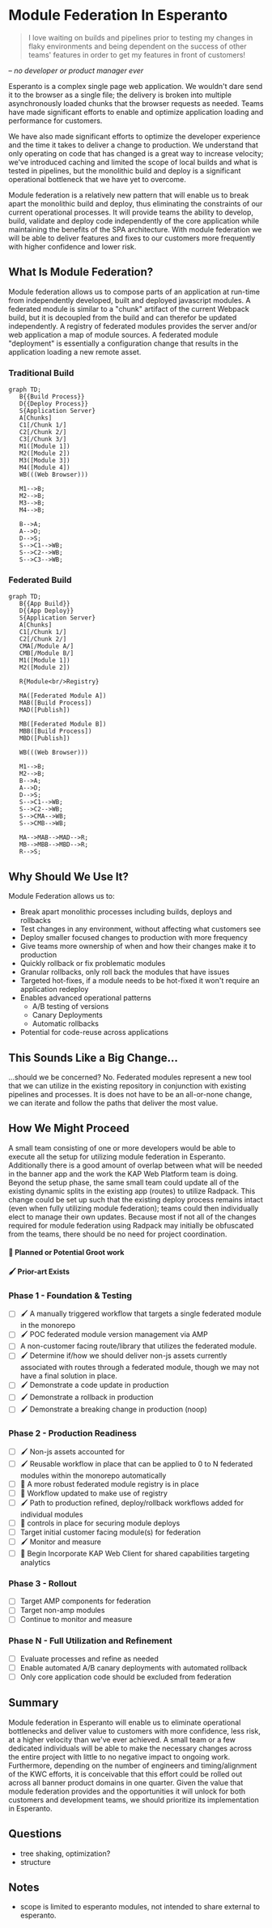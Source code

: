
 
# Module Federation In Esperanto

<blockquote>I love waiting on builds and pipelines prior to testing my changes in flaky environments and being dependent on the success of other teams' features in order to get my features in front of customers!</blockquote>

– <cite>no developer or product manager ever</cite>

Esperanto is a complex single page web application. We wouldn't dare send it to the browser as a single file; the delivery is broken into multiple asynchronously loaded chunks that the browser requests as needed. Teams have made significant efforts to enable and optimize application loading and performance for customers. 

We have also made significant efforts to optimize the developer experience and the time it takes to deliver a change to production. We understand that only operating on code that has changed is a great way to increase velocity; we've introduced caching and limited the scope of local builds and what is tested in pipelines, but the monolithic build and deploy is a significant operational bottleneck that we have yet to overcome.

Module federation is a relatively new pattern that will enable us to break apart the monolithic build and deploy, thus eliminating the constraints of our current operational processes. It will provide teams the ability to develop, build, validate and deploy code independently of the core application while maintaining the benefits of the SPA architecture. With module federation we will be able to deliver features and fixes to our customers more frequently with higher confidence and lower risk.

## What Is Module Federation?
Module federation allows us to compose parts of an application at run-time from independently developed, built and deployed javascript modules. A federated module is similar to a "chunk" artifact of the current Webpack build, but it is decoupled from the build and can therefor be updated independently. A registry of federated modules provides the server and/or web application a map of module sources. A federated module "deployment" is essentially a configuration change that results in the application loading a new remote asset.


### Traditional Build
```mermaid
graph TD;
   B{{Build Process}}
   D{{Deploy Process}}
   S{Application Server}
   A[Chunks]
   C1[/Chunk 1/]
   C2[/Chunk 2/]
   C3[/Chunk 3/]
   M1([Module 1])
   M2([Module 2])
   M3([Module 3])
   M4([Module 4])
   WB(((Web Browser)))

   M1-->B;
   M2-->B;
   M3-->B;
   M4-->B;

   B-->A;
   A-->D;
   D-->S;
   S-->C1-->WB;
   S-->C2-->WB;
   S-->C3-->WB;

```

### Federated Build
```mermaid
graph TD;
   B{{App Build}}
   D{{App Deploy}}
   S{Application Server}
   A[Chunks]
   C1[/Chunk 1/]
   C2[/Chunk 2/]
   CMA[/Module A/]
   CMB[/Module B/]
   M1([Module 1])
   M2([Module 2])

   R{Module<br/>Registry}

   MA([Federated Module A])
   MAB([Build Process])
   MAD([Publish])

   MB([Federated Module B])
   MBB([Build Process])
   MBD([Publish])

   WB(((Web Browser)))

   M1-->B;
   M2-->B;
   B-->A;
   A-->D;
   D-->S;
   S-->C1-->WB;
   S-->C2-->WB;
   S-->CMA-->WB;
   S-->CMB-->WB;

   MA-->MAB-->MAD-->R;
   MB-->MBB-->MBD-->R;
   R-->S;

```

## Why Should We Use It?
Module Federation allows us to: 
- Break apart monolithic processes including builds, deploys and rollbacks
- Test changes in any environment, without affecting what customers see
- Deploy smaller focused changes to production with more frequency
- Give teams more ownership of when and how their changes make it to production
- Quickly rollback or fix problematic modules
- Granular rollbacks, only roll back the modules that have issues
- Targeted hot-fixes, if a module needs to be hot-fixed it won't require an application redeploy
- Enables advanced operational patterns
   - A/B testing of versions
   - Canary Deployments
   - Automatic rollbacks
- Potential for code-reuse across applications

## This Sounds Like a Big Change...
...should we be concerned?  No. Federated modules represent a new tool that we can utilize in the existing repository in conjunction with existing pipelines and processes.  It is does not have to be an all-or-none change, we can iterate and follow the paths that deliver the most value.

## How We Might Proceed
A small team consisting of one or more developers would be able to execute all the setup for utilizing module federation in Esperanto.  Additionally there is a good amount of overlap between what will be needed in the banner app and the work the KAP Web Platform team is doing. Beyond the setup phase, the same small team could update all of the existing dynamic splits in the existing app (routes) to utilize Radpack. This change could be set up such that the existing deploy process remains intact (even when fully utilizing module federation); teams could then individually elect to manage their own updates.  Because most if not all of the changes required for module federation using Radpack may initially be obfuscated from the teams, there should be no need for project coordination.



#### 🌱  Planned or Potential Groot work<br/>
#### 🖌  Prior-art Exists

### Phase 1 - Foundation & Testing
- [ ] 🖌 A manually triggered workflow that targets a single federated module in the monorepo
- [ ] 🖌 POC federated module version management via AMP
- [ ] A non-customer facing route/library that utilizes the federated module. 
- [ ] 🖌 Determine if/how we should deliver non-js assets currently associated with routes through a federated module, though we may not have a final solution in place.
- [ ] 🖌 Demonstrate a code update in production
- [ ] 🖌 Demonstrate a rollback in production
- [ ] 🖌 Demonstrate a breaking change in production (noop)

### Phase 2 - Production Readiness
- [ ] 🖌  Non-js assets accounted for
- [ ] 🖌 Reusable workflow in place that can be applied to 0 to N federated modules within the monorepo automatically 
- [ ] 🌱 A more robust federated module registry is in place 
- [ ] 🌱 Workflow updated to make use of registry
- [ ] 🖌 Path to production refined, deploy/rollback workflows added for individual modules
- [ ] 🌱 controls in place for securing module deploys
- [ ] Target initial customer facing module(s) for federation
- [ ] 🖌 Monitor and measure
- [ ] 🌱 Begin Incorporate KAP Web Client for shared capabilities targeting analytics
 
 ### Phase 3 - Rollout
- [ ] Target AMP components for federation
- [ ] Target non-amp modules
- [ ] Continue to monitor and measure
 
### Phase N - Full Utilization and Refinement
- [ ] Evaluate processes and refine as needed
- [ ] Enable automated A/B canary deployments with automated rollback
- [ ] Only core application code should be excluded from federation

## Summary
Module federation in Esperanto will enable us to eliminate operational bottlenecks and deliver value to customers with more confidence, less risk, at a higher velocity than we've ever achieved.  A small team or a few dedicated individuals will be able to make the necessary changes across the entire project with little to no negative impact to ongoing work.  Furthermore, depending on the number of engineers and timing/alignment of the KWC efforts, it is conceivable that this effort could be rolled out across all banner product domains in one quarter.  Given the value that module federation provides and the opportunities it will unlock for both customers and development teams, we should prioritize its implementation in Esperanto.


## Questions
- tree shaking, optimization?
- structure

## Notes
- scope is limited to esperanto modules, not intended to share external to esperanto.
